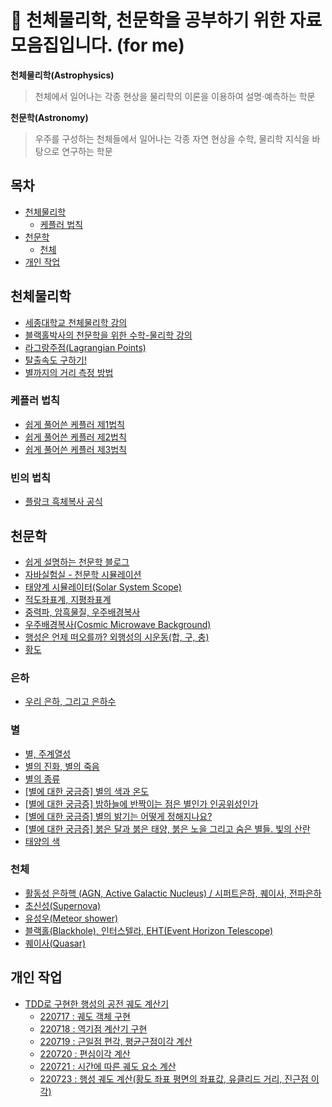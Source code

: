 # 🔭 천체물리학, 천문학을 공부하기 위한 자료 모음집입니다. (for me)

**천체물리학(Astrophysics)**
> 천체에서 일어나는 각종 현상을 물리학의 이론을 이용하여 설명·예측하는 학문

**천문학(Astronomy)**
> 우주를 구성하는 천체들에서 일어나는 각종 자연 현상을 수학, 물리학 지식을 바탕으로 연구하는 학문


## 목차
- [천체물리학](#천체물리학)
  - [케플러 법칙](#케플러-법칙)
- [천문학](#천문학)
  - [천체](#천체)
- [개인 작업](#개인-작업)

## 천체물리학
- [세종대학교 천체물리학 강의](http://www.kocw.net/home/cview.do?mty=p&kemId=1358421)
- [블랙홀박사의 천문학을 위한 수학-물리학 강의](https://www.youtube.com/watch?v=4J9Cm9niWNI)
- [라그랑주점(Lagrangian Points)](https://m.blog.naver.com/hongju3498/221078695031)
- [탈출속도 구하기!](https://m.blog.naver.com/PostView.naver?blogId=hongju3498&logNo=220975843676&navType=by)
- [별까지의 거리 측정 방법](https://m.blog.naver.com/hongju3498/221733762032)

### 케플러 법칙
- [쉽게 풀어쓴 케플러 제1법칙](https://blog.naver.com/a4gkyum/220782654784)
- [쉽게 풀어쓴 케플러 제2법칙](https://blog.naver.com/a4gkyum/220783396140)
- [쉽게 풀어쓴 케플러 제3법칙](https://blog.naver.com/a4gkyum/220798867585)

### 빈의 법칙
- [플랑크 흑체복사 공식](https://m.blog.naver.com/hongju3498/220995426909)

## 천문학
- [쉽게 설명하는 천문학 블로그](https://m.blog.naver.com/PostList.naver?blogId=hongju3498&categoryNo=44&logCode=0)
- [자바실험실 - 천문학 시뮬레이션](https://javalab.org/category/astronomy/)
- [태양계 시뮬레이터(Solar System Scope)](https://www.solarsystemscope.com/)
- [적도좌표계, 지평좌표계](https://m.blog.naver.com/hongju3498/221064673030)
- [중력파, 암흑물질, 우주배경복사](https://m.blog.naver.com/hongju3498/221164566442)
- [우주배경복사(Cosmic Microwave Background)](https://m.blog.naver.com/hongju3498/221457441824)
- [행성은 언제 떠오를까? 외행성의 시운동(합, 구, 충)](https://m.blog.naver.com/hongju3498/221510431671)
- [황도](https://m.blog.naver.com/hongju3498/221680832707)

### 은하
- [우리 은하, 그리고 은하수](https://m.blog.naver.com/hongju3498/221539265950)

### 별
- [별, 주계열성](https://m.blog.naver.com/hongju3498/221151718585)
- [별의 진화, 별의 죽음](https://m.blog.naver.com/hongju3498/221440369004)
- [별의 종류](https://m.blog.naver.com/hongju3498/221535908593)
- [[별에 대한 궁금증] 별의 색과 온도](https://m.blog.naver.com/hongju3498/221446605964)
- [[별에 대한 궁금증] 밤하늘에 반짝이는 점은 별인가 인공위성인가](https://m.blog.naver.com/hongju3498/221461696400)
- [[별에 대한 궁금증] 별의 밝기는 어떻게 정해지나요?](https://m.blog.naver.com/hongju3498/221492876930)
- [[별에 대한 궁금증] 붉은 달과 붉은 태양, 붉은 노을 그리고 숨은 별들. 빛의 산란](https://m.blog.naver.com/hongju3498/221514501834)
- [태양의 색](https://m.blog.naver.com/hongju3498/221699635499)


### 천체
- [활동성 은하핵 (AGN, Active Galactic Nucleus) / 시퍼트은하, 퀘이사, 전파은하](https://m.blog.naver.com/PostView.naver?blogId=hongju3498&logNo=220726338243&navType=by)
- [초신성(Supernova)](https://m.blog.naver.com/hongju3498/221063062633)
- [유성우(Meteor shower)](https://m.blog.naver.com/hongju3498/221071735281)
- [블랙홀(Blackhole), 인터스텔라, EHT(Event Horizon Telescope)](https://m.blog.naver.com/hongju3498/221554911878)
- [퀘이사(Quasar)](https://m.blog.naver.com/hongju3498/222210375941)

## 개인 작업
- [TDD로 구현한 행성의 공전 궤도 계산기](https://github.com/currenjin/planetary-orbital-calculator)
  - [220717 : 궤도 객체 구현](https://currenjin.github.io/wiki/test/#220717currenjinplanetaryorbitalcalculatororbit)
  - [220718 : 역기점 계산기 구현](https://currenjin.github.io/wiki/test/#220718currenjinplanetaryorbitalcalculatorjulianclock)
  - [220719 : 근일점 편각, 평균근점이각 계산](https://currenjin.github.io/wiki/test/#220719currenjinplanetaryorbitalcalculatorargumentofperiapsisandeccentricityanomalycalculator)
  - [220720 : 편심이각 계산](https://currenjin.github.io/wiki/test/#220720currenjinplanetaryorbitalcalculatoreccentricityanomalycalculator)
  - [220721 : 시간에 따른 궤도 요소 계산](https://currenjin.github.io/wiki/test/#220721currenjinplanetaryorbitalcalculatorcurrentorbitcalculator)
  - [220723 : 행성 궤도 계산(황도 좌표 평면의 좌표값, 유클리드 거리, 진근점 이각)](https://currenjin.github.io/wiki/test/#220723currenjinplanetaryorbitalcalculatorplanetarypositioncalculator)
